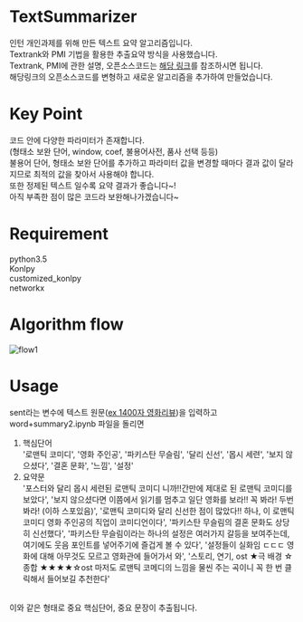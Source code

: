 # TextSummarizer
인턴 개인과제를 위해 만든 텍스트 요약 알고리즘입니다.<br>Textrank와 PMI 기법을 활용한 추출요약 방식을 사용했습니다.<br>Textrank, PMI에 관한 설명, 오픈소스코드는 [해당 링크](https://bab2min.tistory.com/552)를 참조하시면 됩니다.<br>
해당링크의 오픈소스코드를 변형하고 새로운 알고리즘을 추가하여 만들었습니다.
<br>

# Key Point 
코드 안에 다양한 파라미터가 존재합니다.<br>
(형태소 보완 단어, window, coef, 불용어사전, 품사 선택 등등)<br>
불용어 단어, 형태소 보완 단어를 추가하고 파라미터 값을 변경할 때마다 결과 값이 달라지므로 최적의 값을 찾아서 사용해야 합니다.<br>
또한 정제된 텍스트 일수록 요약 결과가 좋습니다~!<br>
아직 부족한 점이 많은 코드라 보완해나가겠습니다~

# Requirement
python3.5<br>
Konlpy<br>
customized_konlpy<br>
networkx<br>

# Algorithm flow

![flow1](https://user-images.githubusercontent.com/43260218/46671897-f95d8980-cc10-11e8-9e17-ba0ac6335ece.PNG)

# Usage

sent라는 변수에 텍스트 원문([ex 1400자 영화리뷰](https://blog.naver.com/nachthimmel/221326960131))을 입력하고 word+summary2.ipynb 파일을 돌리면<br>
1. 핵심단어<br>
'로맨틱 코미디', '영화 주인공', '파키스탄 무슬림', '달리 신선', '몹시 세련', '보지 않으셨다', '결혼 문화', '느낌', '설정'
2. 요약문<br>
'포스터와 달리 몹시 세련된 로맨틱 코미디 니까!!간만에 제대로 된 로맨틱 코미디를 보았다', '보지 않으셨다면 이쯤에서 읽기를 멈추고 일단 영화를 보라!! 꼭 봐라! 두번 봐라! (이하 스포있음)', '로맨틱 코미디와 달리 신선한 점이 많았다!! 하나, 이 로맨틱 코미디 영화 주인공의 직업이 코미디언이다', '파키스탄 무슬림의 결혼 문화도 상당히 신선했다', '파키스탄 무슬림이라는 하나의 설정은 여러가지 갈등을 보여주는데, 여기에도 웃음 포인트를 넣어주기에 즐겁게 볼 수 있다', '설정들이 실화임 ㄷㄷㄷ 영화에 대해 아무것도 모르고 영화관에 들어가서 와', '스토리, 연기, ost ★극 배경 ☆종합 ★★★★☆ost 마저도 로맨틱 코메디의 느낌을 물씬 주는 곡이니 꼭 한 번 클릭해서 들어보길 추천한다'
<br>
이와 같은 형태로 중요 핵심단어, 중요 문장이 추출됩니다.
